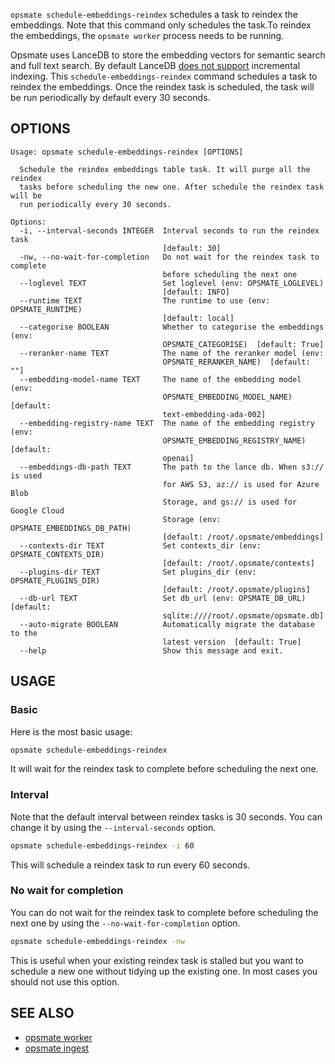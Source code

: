 `opsmate schedule-embeddings-reindex` schedules a task to reindex the embeddings. Note that this command only schedules the task.To reindex the embeddings, the `opsmate worker` process needs to be running.

Opsmate uses LanceDB to store the embedding vectors for semantic search and full text search. By default LanceDB [does not support](https://lancedb.github.io/lancedb/concepts/data_management/) incremental indexing. This `schedule-embeddings-reindex` command schedules a task to reindex the embeddings. Once the reindex task is scheduled, the task will be run periodically by default every 30 seconds.

## OPTIONS

```
Usage: opsmate schedule-embeddings-reindex [OPTIONS]

  Schedule the reindex embeddings table task. It will purge all the reindex
  tasks before scheduling the new one. After schedule the reindex task will be
  run periodically every 30 seconds.

Options:
  -i, --interval-seconds INTEGER  Interval seconds to run the reindex task
                                  [default: 30]
  -nw, --no-wait-for-completion   Do not wait for the reindex task to complete
                                  before scheduling the next one
  --loglevel TEXT                 Set loglevel (env: OPSMATE_LOGLEVEL)
                                  [default: INFO]
  --runtime TEXT                  The runtime to use (env: OPSMATE_RUNTIME)
                                  [default: local]
  --categorise BOOLEAN            Whether to categorise the embeddings (env:
                                  OPSMATE_CATEGORISE)  [default: True]
  --reranker-name TEXT            The name of the reranker model (env:
                                  OPSMATE_RERANKER_NAME)  [default: ""]
  --embedding-model-name TEXT     The name of the embedding model (env:
                                  OPSMATE_EMBEDDING_MODEL_NAME)  [default:
                                  text-embedding-ada-002]
  --embedding-registry-name TEXT  The name of the embedding registry (env:
                                  OPSMATE_EMBEDDING_REGISTRY_NAME)  [default:
                                  openai]
  --embeddings-db-path TEXT       The path to the lance db. When s3:// is used
                                  for AWS S3, az:// is used for Azure Blob
                                  Storage, and gs:// is used for Google Cloud
                                  Storage (env: OPSMATE_EMBEDDINGS_DB_PATH)
                                  [default: /root/.opsmate/embeddings]
  --contexts-dir TEXT             Set contexts_dir (env: OPSMATE_CONTEXTS_DIR)
                                  [default: /root/.opsmate/contexts]
  --plugins-dir TEXT              Set plugins_dir (env: OPSMATE_PLUGINS_DIR)
                                  [default: /root/.opsmate/plugins]
  --db-url TEXT                   Set db_url (env: OPSMATE_DB_URL)  [default:
                                  sqlite:////root/.opsmate/opsmate.db]
  --auto-migrate BOOLEAN          Automatically migrate the database to the
                                  latest version  [default: True]
  --help                          Show this message and exit.
```

## USAGE

### Basic

Here is the most basic usage:

```bash
opsmate schedule-embeddings-reindex
```

It will wait for the reindex task to complete before scheduling the next one.

### Interval

Note that the default interval between reindex tasks is 30 seconds. You can change it by using the `--interval-seconds` option.

```bash
opsmate schedule-embeddings-reindex -i 60
```

This will schedule a reindex task to run every 60 seconds.

### No wait for completion

You can do not wait for the reindex task to complete before scheduling the next one by using the `--no-wait-for-completion` option.

```bash
opsmate schedule-embeddings-reindex -nw
```

This is useful when your existing reindex task is stalled but you want to schedule a new one without tidying up the existing one. In most cases you should not use this option.

## SEE ALSO

- [opsmate worker](./worker.md)
- [opsmate ingest](./ingest.md)
